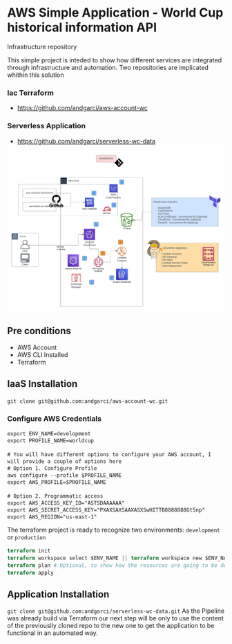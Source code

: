 # AWS Simple Application - World Cup historical information API
Infrastructure repository

This simple project is inteded to show how different services are integrated through infrastructure and automation.
Two repositories are implicated whithin this solution

### Iac Terraform
- https://github.com/andgarci/aws-account-wc

### Serverless Application
- https://github.com/andgarci/serverless-wc-data

![Architecture](https://github.com/andgarci/aws-account-wc/blob/main/architecture.jpg?raw=true)


## Pre conditions
- AWS Account
- AWS CLI Installed
- Terraform

## IaaS Installation
`git clone git@github.com:andgarci/aws-account-wc.git`

### Configure AWS Credentials
```shell
export ENV_NAME=development
export PROFILE_NAME=worldcup

# You will have different options to configure your AWS account, I will provide a couple of options here
# Option 1. Configure Profile
aws configure --profile $PROFILE_NAME
export AWS_PROFILE=$PROFILE_NAME

# Option 2. Programmatic access
export AWS_ACCESS_KEY_ID="ASTSDAAAAAA"
export AWS_SECRET_ACCESS_KEY="PXAXSAXSAAXASXSwHITTB8888888Gt5np"
export AWS_REGION="us-east-1"
```

The terraform project is ready to recognize two environments: `development` or `production`

```terraform
terraform init
terraform workspace select $ENV_NAME || terraform workspace new $ENV_NAME
terraform plan # Optional, to show how the resources are going to be deployed
terraform apply
```

## Application Installation
`git clone git@github.com:andgarci/serverless-wc-data.git`
As the Pipeline was already build via Terraform our next step will be only to use the content of the previouslly cloned repo to the new one to get the application to be functional in an automated way.